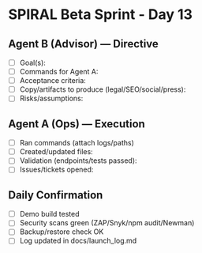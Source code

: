 # SPIRAL Beta Sprint - Day 13

## Agent B (Advisor) — Directive
- [ ] Goal(s):
- [ ] Commands for Agent A:
- [ ] Acceptance criteria:
- [ ] Copy/artifacts to produce (legal/SEO/social/press):
- [ ] Risks/assumptions:

## Agent A (Ops) — Execution
- [ ] Ran commands (attach logs/paths)
- [ ] Created/updated files:
- [ ] Validation (endpoints/tests passed):
- [ ] Issues/tickets opened:

## Daily Confirmation
- [ ] Demo build tested
- [ ] Security scans green (ZAP/Snyk/npm audit/Newman)
- [ ] Backup/restore check OK
- [ ] Log updated in docs/launch_log.md
